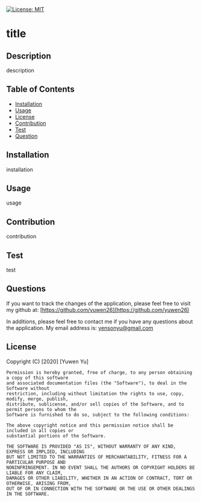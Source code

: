 
  [![License: MIT](https://img.shields.io/badge/License-MIT-yellow.svg)](https://opensource.org/licenses/MIT)

  # title

  ## Description
  description

  ## Table of Contents
  * [Installation](#Installation)
  * [Usage](#Usage)
  * [License](#Licenses)
  * [Contribution](#Contribution)
  * [Test](#Test)
  * [Question](#Questions)

  ## Installation
  installation

  ## Usage
  usage

  ## Contribution
  contribution

  ## Test
  test

  ## Questions
  If you want to track the changes of the application, please feel free to visit my github at:
  [https://github.com/yuwen26](https://github.com/yuwen26)

  In additions, please feel free to contact me if you have any questions about the application.
  My email address is: <yensonyu@gmail.com>

  ## License
  Copyright (C) [2020] [Yuwen Yu]
  
    Permission is hereby granted, free of charge, to any person obtaining a copy of this software 
    and associated documentation files (the "Software"), to deal in the Software without 
    restriction, including without limitation the rights to use, copy, modify, merge, publish, 
    distribute, sublicense, and/or sell copies of the Software, and to permit persons to whom the 
    Software is furnished to do so, subject to the following conditions:

    The above copyright notice and this permission notice shall be included in all copies or 
    substantial portions of the Software.

    THE SOFTWARE IS PROVIDED "AS IS", WITHOUT WARRANTY OF ANY KIND, EXPRESS OR IMPLIED, INCLUDING 
    BUT NOT LIMITED TO THE WARRANTIES OF MERCHANTABILITY, FITNESS FOR A PARTICULAR PURPOSE AND 
    NONINFRINGEMENT. IN NO EVENT SHALL THE AUTHORS OR COPYRIGHT HOLDERS BE LIABLE FOR ANY CLAIM, 
    DAMAGES OR OTHER LIABILITY, WHETHER IN AN ACTION OF CONTRACT, TORT OR OTHERWISE, ARISING FROM, 
    OUT OF OR IN CONNECTION WITH THE SOFTWARE OR THE USE OR OTHER DEALINGS IN THE SOFTWARE.
    
  